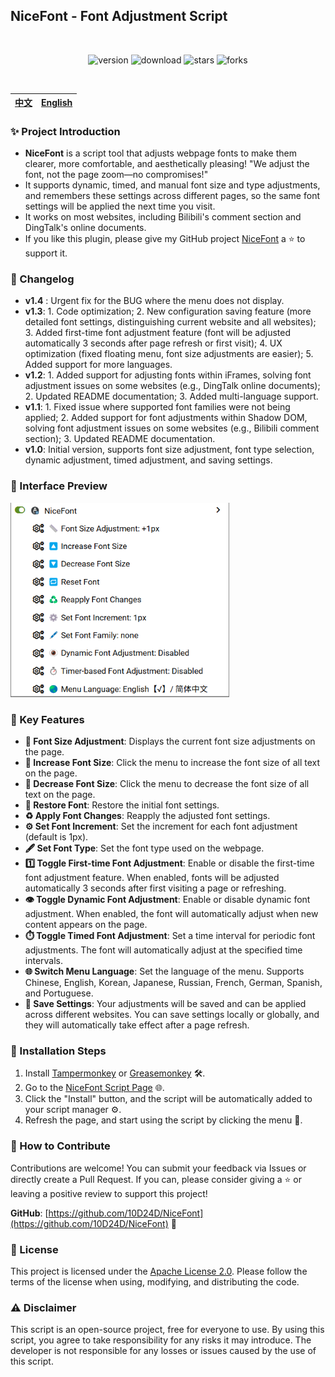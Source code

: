 ## NiceFont - Font Adjustment Script

<center><div align="center">

<br>

<img alt="version" src="https://img.shields.io/greasyfork/v/533232?style=for-the-badge&label=Version&logo=velog&logoColor=BE95FF&color=7B68EE"></img>
<img alt="download" src="https://img.shields.io/greasyfork/dt/533232?style=for-the-badge&label=Downloads&logo=bilibili&logoColor=78FF96"></img>
<img alt="stars" src="https://img.shields.io/github/stars/10D24D/NiceFont?style=for-the-badge&label=Stars&logo=undertale&logoColor=red&color=orange"></img>
<img alt="forks" src="https://img.shields.io/github/forks/10D24D/NiceFont?style=for-the-badge&label=Forks&logo=stackshare&logoColor=green&color=0AC18E"></img>

</div></center>

<br>

| <a href="https://github.com/10D24D/NiceFont/blob/main/README.md">中文</a> | <a href="https://github.com/10D24D/NiceFont/blob/main/docs/README_EN.md">English</a> | 
| --- | --- | 


### ✨ Project Introduction

- **NiceFont** is a script tool that adjusts webpage fonts to make them clearer, more comfortable, and aesthetically pleasing! "We adjust the font, not the page zoom—no compromises!"
- It supports dynamic, timed, and manual font size and type adjustments, and remembers these settings across different pages, so the same font settings will be applied the next time you visit.
- It works on most websites, including Bilibili's comment section and DingTalk's online documents.
- If you like this plugin, please give my GitHub project [NiceFont](https://github.com/10D24D/NiceFont) a ⭐️ to support it.

### 📜 Changelog

- **v1.4** : Urgent fix for the BUG where the menu does not display.
- **v1.3**: 1. Code optimization; 2. New configuration saving feature (more detailed font settings, distinguishing current website and all websites); 3. Added first-time font adjustment feature (font will be adjusted automatically 3 seconds after page refresh or first visit); 4. UX optimization (fixed floating menu, font size adjustments are easier); 5. Added support for more languages.
- **v1.2**: 1. Added support for adjusting fonts within iFrames, solving font adjustment issues on some websites (e.g., DingTalk online documents); 2. Updated README documentation; 3. Added multi-language support.
- **v1.1**: 1. Fixed issue where supported font families were not being applied; 2. Added support for font adjustments within Shadow DOM, solving font adjustment issues on some websites (e.g., Bilibili comment section); 3. Updated README documentation.
- **v1.0**: Initial version, supports font size adjustment, font type selection, dynamic adjustment, timed adjustment, and saving settings.

### 🎨 Interface Preview

<img src="/static/ui_en.png" width="350"></img>

### 📑 Key Features

- **📏 Font Size Adjustment**: Displays the current font size adjustments on the page.
- **🔼 Increase Font Size**: Click the menu to increase the font size of all text on the page.
- **🔽 Decrease Font Size**: Click the menu to decrease the font size of all text on the page.
- **🔁 Restore Font**: Restore the initial font settings.
- **♻️ Apply Font Changes**: Reapply the adjusted font settings.
- **⚙️ Set Font Increment**: Set the increment for each font adjustment (default is 1px).
- **🖋️ Set Font Type**: Set the font type used on the webpage.
- **1️⃣ Toggle First-time Font Adjustment**: Enable or disable the first-time font adjustment feature. When enabled, fonts will be adjusted automatically 3 seconds after first visiting a page or refreshing.
- **👁️ Toggle Dynamic Font Adjustment**: Enable or disable dynamic font adjustment. When enabled, the font will automatically adjust when new content appears on the page.
- **⏱️ Toggle Timed Font Adjustment**: Set a time interval for periodic font adjustments. The font will automatically adjust at the specified time intervals.
- **🌐 Switch Menu Language**: Set the language of the menu. Supports Chinese, English, Korean, Japanese, Russian, French, German, Spanish, and Portuguese.
- **💾 Save Settings**: Your adjustments will be saved and can be applied across different websites. You can save settings locally or globally, and they will automatically take effect after a page refresh.

### 🚀 Installation Steps

1. Install [Tampermonkey](https://www.tampermonkey.net/) or [Greasemonkey](https://www.greasespot.net/) 🛠️.
2. Go to the [NiceFont Script Page](https://greasyfork.org/en/scripts/533232-nicefont) 🌐.
3. Click the "Install" button, and the script will be automatically added to your script manager ⚙️.
4. Refresh the page, and start using the script by clicking the menu 🔄.

### 🤝 How to Contribute

Contributions are welcome! You can submit your feedback via Issues or directly create a Pull Request. If you can, please consider giving a ⭐️ or leaving a positive review to support this project!

**GitHub**: [https://github.com/10D24D/NiceFont](https://github.com/10D24D/NiceFont) 📍

### 📝 License

This project is licensed under the [Apache License 2.0](https://www.apache.org/licenses/LICENSE-2.0). Please follow the terms of the license when using, modifying, and distributing the code.

### ⚠️ Disclaimer

This script is an open-source project, free for everyone to use. By using this script, you agree to take responsibility for any risks it may introduce. The developer is not responsible for any losses or issues caused by the use of this script.
